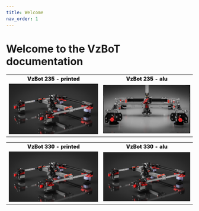 ```yaml
---
title: Welcome
nav_order: 1
---
```


# Welcome to the VzBoT documentation

<style>
table {
    border-collapse: collapse;
    border: none !important;
    background: none !important;
}
table, th, td {
   border: none !important;
   background: none !important;
   text-align: center;
   font-weight: bolder;
}
</style>

| | |
|-|-|
| VzBot 235 - printed | VzBot 235 - alu |
| [![VzBot 235 - printed](./assets/images/manual/vz235_printed/printed_preview.png)](./vz235_printed) | [![VzBot 235 - printed](./assets/images/manual/vz235_alu/alu_preview.png)](./vz235_printed) |

| | |
|-|-|
| VzBot 330 - printed | VzBot 330 - alu |
| [![VzBot 235 - printed](./assets/images/manual/vz235_printed/printed_preview.png)](./vz235_printed) | [![VzBot 235 - printed](./assets/images/manual/vz235_printed/printed_preview.png)](./vz235_printed) |